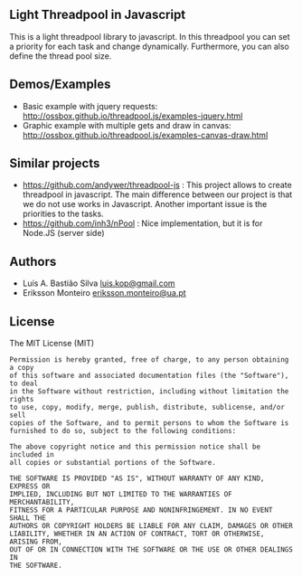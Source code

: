 Light Threadpool in Javascript 
----------

This is a light threadpool library to javascript. In this threadpool you can set a priority for each task and change dynamically. Furthermore, you can also define the thread pool size. 


Demos/Examples
-------
* Basic example with jquery requests: http://ossbox.github.io/threadpool.js/examples-jquery.html
* Graphic example with multiple gets and draw in canvas: http://ossbox.github.io/threadpool.js/examples-canvas-draw.html



Similar projects
----------------
* https://github.com/andywer/threadpool-js : This project allows to create threadpool in javascript. The main difference between our project is that we do not use works in Javascript. Another important issue is the priorities to the tasks. 
* https://github.com/inh3/nPool : Nice implementation, but it is for Node.JS (server side) 





Authors 
-------
* Luís A. Bastião Silva <luis.kop@gmail.com>
* Eriksson Monteiro <eriksson.monteiro@ua.pt>


License 
--------
The MIT License (MIT)

```
Permission is hereby granted, free of charge, to any person obtaining a copy
of this software and associated documentation files (the "Software"), to deal
in the Software without restriction, including without limitation the rights
to use, copy, modify, merge, publish, distribute, sublicense, and/or sell
copies of the Software, and to permit persons to whom the Software is
furnished to do so, subject to the following conditions:

The above copyright notice and this permission notice shall be included in
all copies or substantial portions of the Software.

THE SOFTWARE IS PROVIDED "AS IS", WITHOUT WARRANTY OF ANY KIND, EXPRESS OR
IMPLIED, INCLUDING BUT NOT LIMITED TO THE WARRANTIES OF MERCHANTABILITY,
FITNESS FOR A PARTICULAR PURPOSE AND NONINFRINGEMENT. IN NO EVENT SHALL THE
AUTHORS OR COPYRIGHT HOLDERS BE LIABLE FOR ANY CLAIM, DAMAGES OR OTHER
LIABILITY, WHETHER IN AN ACTION OF CONTRACT, TORT OR OTHERWISE, ARISING FROM,
OUT OF OR IN CONNECTION WITH THE SOFTWARE OR THE USE OR OTHER DEALINGS IN
THE SOFTWARE.
```
